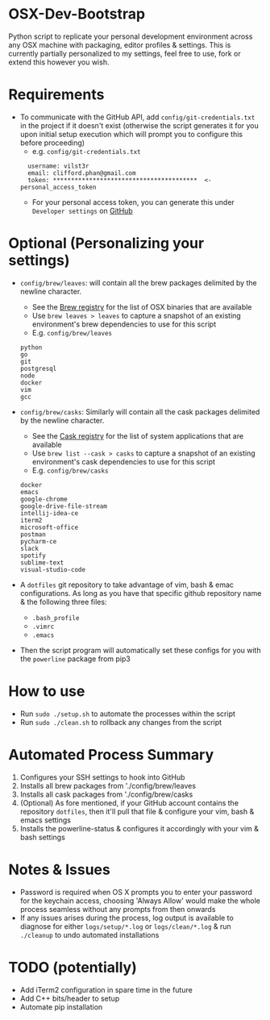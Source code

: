 # OSX-Dev-Bootstrap
Python script to replicate your personal development environment across any OSX
machine with packaging, editor profiles & settings. This is currently partially
personalized to my settings, feel free to use, fork or extend this however you
wish.

# Requirements
- To communicate with the GitHub API, add `config/git-credentials.txt` in the
project if it doesn't exist (otherwise the script generates it for you upon
initial setup execution which will prompt you to configure this before
proceeding)
    - e.g. `config/git-credentials.txt`
    ```text
      username: vilst3r
      email: clifford.phan@gmail.com
      token: ****************************************  <- personal_access_token
    ```
    - For your personal access token, you can generate this under
    `Developer settings` on [GitHub](https://github.com/settings/tokens)

# Optional (Personalizing your settings)
- `config/brew/leaves`: will contain all the brew packages delimited by
 the newline character.
    - See the [Brew registry](https://formulae.brew.sh/formula/) for the list
     of OSX binaries that are available
    - Use `brew leaves > leaves` to capture a snapshot of an existing
      environment's brew dependencies to use for this script
    - E.g. `config/brew/leaves`
    ```text
    python
    go
    git
    postgresql
    node
    docker
    vim
    gcc
    ```

- `config/brew/casks`: Similarly will contain all the cask
 packages delimited by the newline character.
    - See the [Cask registry](https://formulae.brew.sh/cask/) for the list of
     system applications that are available
    - Use `brew list --cask > casks` to capture a snapshot of an existing
      environment's cask dependencies to use for this script
    - E.g. `config/brew/casks`
    ```text
    docker
    emacs
    google-chrome
    google-drive-file-stream
    intellij-idea-ce
    iterm2
    microsoft-office
    postman
    pycharm-ce
    slack
    spotify
    sublime-text
    visual-studio-code
    ```

- A `dotfiles` git repository to take advantage of vim, bash & emac
 configurations. As long as you have that specific github repository name &
  the following three files:
    - `.bash_profile`
    - `.vimrc`
    - `.emacs`
- Then the script program will automatically set these configs for you with
 the `powerline` package from pip3

# How to use
- Run `sudo ./setup.sh` to automate the processes within the script
- Run `sudo ./clean.sh` to rollback any changes from the script

# Automated Process Summary
1. Configures your SSH settings to hook into GitHub
2. Installs all brew packages from './config/brew/leaves
3. Installs all cask packages from './config/brew/casks
4. (Optional) As fore mentioned, if your GitHub account contains the repository
 `dotfiles`, then it'll pull that file & configure your vim, bash & emacs
  settings
5. Installs the powerline-status & configures it accordingly with your vim
 & bash settings

# Notes & Issues
- Password is required when OS X prompts you to enter your password for the
    keychain access, choosing 'Always Allow' would make the whole process
    seamless without any prompts from then onwards
- If any issues arises during the process, log output is available to diagnose
 for either `logs/setup/*.log` or `logs/clean/*.log` & run `./cleanup` to
  undo automated installations

# TODO (potentially)
- Add iTerm2 configuration in spare time in the future
- Add C++ bits/header to setup
- Automate pip installation
